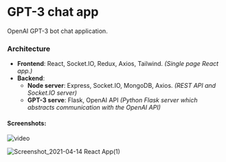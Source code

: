 # GPT-3 chat app

OpenAI GPT-3 bot chat application.

### Architecture
 * <b>Frontend</b>: React, Socket.IO, Redux, Axios, Tailwind. *(Single page React app.)*
 * <b>Backend</b>: 
    * <b>Node server</b>: Express, Socket.IO, MongoDB, Axios. *(REST API and Socket.IO server)*
    * <b>GPT-3 serve</b>: Flask, OpenAI API *(Python Flask server which abstracts communication with the OpenAI API)*

#### Screenshots: 
![video](https://user-images.githubusercontent.com/48069158/114811747-faa63900-9dae-11eb-8eed-285e9810ea22.gif)

![Screenshot_2021-04-14 React App(1)](https://user-images.githubusercontent.com/48069158/114765305-4d5b0300-9d65-11eb-93d5-18b7675b2451.png)
